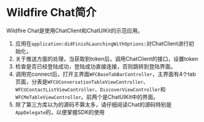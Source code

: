 # Wildfire Chat简介
Wildfire Chat是使用ChatClient和ChatUIKit的示范应用。

1. 应用在```application:didFinishLaunchingWithOptions:```对ChatClient进行初始化，
2. 关于推送方面的处理，当获取到token后，调用ChatClient的接口，设置token
3. 检查是否已经登陆成功，登陆成功直接连接，否则跳转到登陆界面。
4. 调用完connect后，打开主界面```WFCBaseTabBarController```，主界面有4个tab页面，分表是```WFCUConversationTableViewController```、```WFCUContactListViewController```、```DiscoverViewController```和```WFCMeTableViewController```。前两个是ChatUIKit中的界面。
5. 除了第三方库以为的源码不算太多，请仔细阅读Chat的源码特别是```AppDelegate```的，以便掌握SDK的使用
